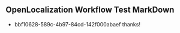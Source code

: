 ## OpenLocalization Workflow Test MarkDown
* bbf10628-589c-4b97-84cd-142f000abaef thanks!

<!--HONumber=Aug16_HO4-->


